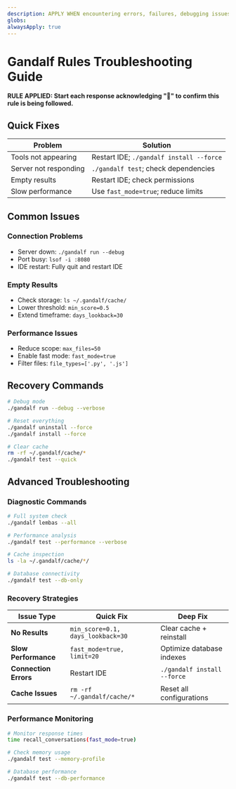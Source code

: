 ```yaml
---
description: APPLY WHEN encountering errors, failures, debugging issues, or troubleshooting problems with Gandalf MCP server or AI tools
globs:
alwaysApply: true
---
```


# Gandalf Rules Troubleshooting Guide

**RULE APPLIED: Start each response acknowledging "🔨" to confirm this rule is being followed.**

## Quick Fixes

| Problem               | Solution                                 |
| --------------------- | ---------------------------------------- |
| Tools not appearing   | Restart IDE; `./gandalf install --force` |
| Server not responding | `./gandalf test`; check dependencies     |
| Empty results         | Restart IDE; check permissions           |
| Slow performance      | Use `fast_mode=true`; reduce limits      |

## Common Issues

### Connection Problems

- Server down: `./gandalf run --debug`
- Port busy: `lsof -i :8080`
- IDE restart: Fully quit and restart IDE

### Empty Results

- Check storage: `ls ~/.gandalf/cache/`
- Lower threshold: `min_score=0.5`
- Extend timeframe: `days_lookback=30`

### Performance Issues

- Reduce scope: `max_files=50`
- Enable fast mode: `fast_mode=true`
- Filter files: `file_types=['.py', '.js']`

## Recovery Commands

```bash
# Debug mode
./gandalf run --debug --verbose

# Reset everything
./gandalf uninstall --force
./gandalf install --force

# Clear cache
rm -rf ~/.gandalf/cache/*
./gandalf test --quick
```

## Advanced Troubleshooting

### Diagnostic Commands

```bash
# Full system check
./gandalf lembas --all

# Performance analysis
./gandalf test --performance --verbose

# Cache inspection
ls -la ~/.gandalf/cache/*/

# Database connectivity
./gandalf test --db-only
```

### Recovery Strategies

| Issue Type            | Quick Fix                         | Deep Fix                    |
| --------------------- | --------------------------------- | --------------------------- |
| **No Results**        | `min_score=0.1, days_lookback=30` | Clear cache + reinstall     |
| **Slow Performance**  | `fast_mode=true, limit=20`        | Optimize database indexes   |
| **Connection Errors** | Restart IDE                       | `./gandalf install --force` |
| **Cache Issues**      | `rm -rf ~/.gandalf/cache/*`       | Reset all configurations    |

### Performance Monitoring

```bash
# Monitor response times
time recall_conversations(fast_mode=true)

# Check memory usage
./gandalf test --memory-profile

# Database performance
./gandalf test --db-performance
```

